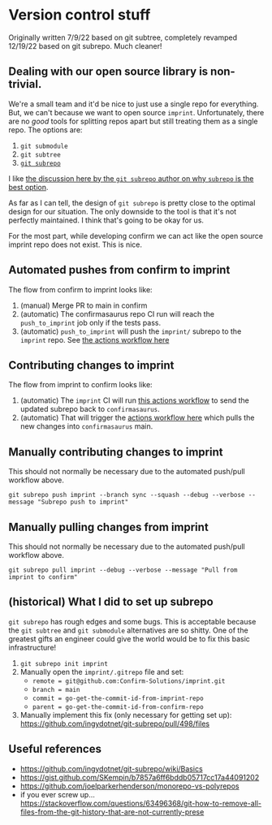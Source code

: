 # Version control stuff

Originally written 7/9/22 based on git subtree, completely revamped 12/19/22 based on git subrepo. Much cleaner!

## Dealing with our open source library is non-trivial.

We're a small team and it'd be nice to just use a single repo for everything. But, we can't because we want to open source `imprint`. Unfortunately, there are no *good* tools for splitting repos apart but still treating them as a single repo. The options are:
1. `git submodule`
2. `git subtree`
3. [`git subrepo`](https://github.com/ingydotnet/git-subrepo)

I like [the discussion here by the `git subrepo` author on why `subrepo` is the best option](https://github.com/ingydotnet/git-subrepo/blob/master/Intro.pod).

As far as I can tell, the design of `git subrepo` is pretty close to the optimal design for our situation. The only downside to the tool is that it's not perfectly maintained. I think that's going to be okay for us. 

For the most part, while developing confirm we can act like the open source imprint repo does not exist. This is nice. 

## Automated pushes from confirm to imprint

The flow from confirm to imprint looks like:
1. (manual) Merge PR to main in confirm
2. (automatic) The confirmasaurus repo CI run will reach the `push_to_imprint` job only if the tests pass. 
3. (automatic) `push_to_imprint` will push the `imprint/` subrepo to the `imprint` repo. See [the actions workflow here](../.github/workflows/test.yml)

## Contributing changes to imprint

The flow from imprint to confirm looks like:
1. (automatic) The `imprint` CI will run [this actions workflow](../imprint/.github/workflows/push_to_confirm.yml) to send the updated subrepo back to `confirmasaurus`.
2. (automatic) That will trigger the [actions workflow here](../.github/workflows/pull-from-imprint.yml) which pulls the new changes into `confirmasaurus` main.


## Manually contributing changes to imprint

This should not normally be necessary due to the automated push/pull workflow above.

```
git subrepo push imprint --branch sync --squash --debug --verbose --message "Subrepo push to imprint"
```

## Manually pulling changes from imprint

This should not normally be necessary due to the automated push/pull workflow above.

```
git subrepo pull imprint --debug --verbose --message "Pull from imprint to confirm"
```

## (historical) What I did to set up subrepo

`git subrepo` has rough edges and some bugs. This is acceptable because the
`git subtree` and `git submodule` alternatives are so shitty. One of the
greatest gifts an engineer could give the world would be to fix this basic
infrastructure!

1. `git subrepo init imprint`
2. Manually open the `imprint/.gitrepo` file and set:
    - `remote = git@github.com:Confirm-Solutions/imprint.git`
	- `branch = main`
	- `commit = go-get-the-commit-id-from-imprint-repo`
	- `parent = go-get-the-commit-id-from-confirm-repo`
3. Manually implement this fix (only necessary for getting set up): https://github.com/ingydotnet/git-subrepo/pull/498/files

## Useful references

- https://github.com/ingydotnet/git-subrepo/wiki/Basics
- https://gist.github.com/SKempin/b7857a6ff6bddb05717cc17a44091202
- https://github.com/joelparkerhenderson/monorepo-vs-polyrepos
- if you ever screw up... https://stackoverflow.com/questions/63496368/git-how-to-remove-all-files-from-the-git-history-that-are-not-currently-prese
